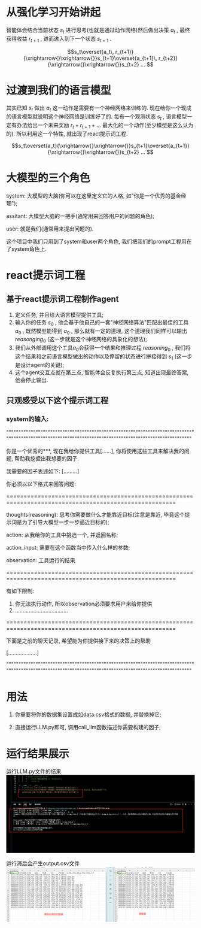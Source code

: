 # 从强化学习开始讲起
智能体会结合当前状态
$s_t$
进行思考(也就是通过动作网络)然后做出决策
$a_t$
, 最终获得收益
$r_{t+1}$
, 进而进入到下一个状态
$s_{t+1}$
.

$$s_t\overset{a_t\, r_{t+1}}{\xrightarrow{}\xrightarrow{}}s_{t+1}\overset{a_{t+1}\, r_{t+2}}{\xrightarrow{}\xrightarrow{}}s_{t+2} ...  $$

# 过渡到我们的语言模型
其实已知
$s_t$
做出
$a_t$
这一动作是需要有一个神经网络来训练的. 现在给你一个现成的语言模型就说明这个神经网络是训练好了的. 每有一个观测状态
$s_t$
, 语言模型一定有办法给出一个未来奖励
$r_t+r_{t+1}+...$
最大化的一个动作(至少模型是这么认为的). 所以利用这一个特性, 就出现了react提示词工程. 

$$s_t\overset{a_t}{\xrightarrow{}\xrightarrow{}}s_{t+1}\overset{a_{t+1}}{\xrightarrow{}\xrightarrow{}}s_{t+2} ...  $$

# 大模型的三个角色
system: 大模型的大脑(你可以在这里定义它的人格, 如"你是一个优秀的基金经理"); 

assitant: 大模型大脑的一把手(通常用来回答用户的问题的角色); 

user: 就是我们(通常用来提出问题的). 

这个项目中我们只用到了system和user两个角色, 我们把我们的prompt工程用在了system角色上. 

# react提示词工程
## 基于react提示词工程制作agent
1. 定义任务, 并且给大语言模型提供工具; 
2. 输入你的任务
$s_0$
, 他会基于他自己的一套"神经网络算法"匹配出最佳的工具
$a_0$
, 既然模型能得到
$a_0$
, 那么就有一定的道理, 这个道理我们同样可以输出
$reasonging_0$
(这一步就是这个神经网络的具象化的想法); 
4. 我们从外部调用这个工具$a_0$会获得一个结果和推理过程
$reasoning_0$
, 我们将这个结果和之前语言模型做出的动作以及停留的状态进行拼接得到
$s_1$
(这一步是设计agent的关键); 
7. 这个agent交互点就在第三点, 智能体会反复执行第三点, 知道出现最终答案, 他会停止输出. 

## 只观感受以下这个提示词工程
### system的输入: 

"""""""""""""""""""""""""""""""""""""""""""""""""""""""""""""""""""""""""""""""""""""""""""""""""""""""""""""""""""""""""""""""""""""""""""""""""""""""""

你是一个优秀的***, 现在我给你提供工具[......], 你将使用这些工具来解决我的问题, 帮助我挖掘出我想要的因子. 

我需要的因子表述如下: [.........]

你必须以以下格式来回答问题: 

=======================================================================================================

thoughts(reasoning): 思考你需要做什么才能靠近目标(注意是靠近, 毕竟这个提示词是为了引导大模型一步一步逼近目标的); 

action: 从我给你的工具中挑选一个, 并返回名称; 

action_input: 需要在这个函数当中传入什么样的参数; 

observation: 工具运行的结果

=======================================================================================================

有如下限制: 

1. 你无法执行动作, 所以observation必须要求用户来给你提供
2. ...................................

=======================================================================================================

下面是之前的聊天记录, 希望能为你提供接下来的决策上的帮助

[...................]

"""""""""""""""""""""""""""""""""""""""""""""""""""""""""""""""""""""""""""""""""""""""""""""""""""""""""""""""""""""""""""""""""""""""""""""""""""""""""

# 用法
1. 你需要将你的数据集设置成如data.csv格式的数据, 并替换掉它; 

2. 直接运行LLM.py即可, 调用call_llm函数描述你需要构建的因子; 

# 运行结果展示
运行LLM.py文件的结果
![本地图片](result1.png)

运行滞后会产生output.csv文件
![本地图片](result2.png)
